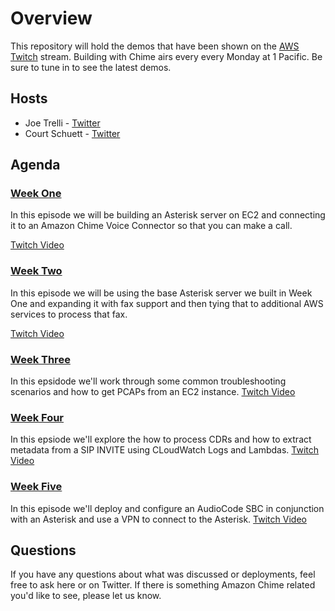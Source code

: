 # Overview

This repository will hold the demos that have been shown on the [AWS Twitch](https://www.twitch.tv/aws) stream.  Building with Chime airs every every Monday at 1 Pacific.  Be sure to tune in to see the latest demos.  

## Hosts

- Joe Trelli - [Twitter](https://twitter.com/G_722audio)
- Court Schuett - [Twitter](https://twitter.com/schuettc5061)

## Agenda

### [Week One](https://github.com/aws-samples/building-with-amazon-chime/tree/main/week-01)
In this episode we will be building an Asterisk server on EC2 and connecting it to an Amazon Chime Voice Connector so that you can make a call.  

[Twitch Video](https://www.twitch.tv/videos/1018106494)
### [Week Two](https://github.com/aws-samples/building-with-amazon-chime/tree/main/week-02)
In this episode we will be using the base Asterisk server we built in Week One and expanding it with fax support and then tying that to additional AWS services to process that fax.

[Twitch Video](https://www.twitch.tv/videos/1026116160)

### [Week Three](https://github.com/aws-samples/building-with-amazon-chime/tree/main/week-03)
In this epsidode we'll work through some common troubleshooting scenarios and how to get PCAPs from an EC2 instance.
[Twitch Video](https://www.twitch.tv/videos/1033973484)

### [Week Four](https://github.com/aws-samples/building-with-amazon-chime/tree/main/week-04)
In this epsiode we'll explore the how to process CDRs and how to extract metadata from a SIP INVITE using CLoudWatch Logs and Lambdas.
[Twitch Video](https://www.twitch.tv/videos/1033973484)

### [Week Five](https://github.com/aws-samples/building-with-amazon-chime/tree/main/week-05)
In this episode we'll deploy and configure an AudioCode SBC in conjunction with an Asterisk and use a VPN to connect to the Asterisk.
[Twitch Video](https://www.twitch.tv/videos/1056241310)

## Questions

If you have any questions about what was discussed or deployments, feel free to ask here or on Twitter.  If there is something Amazon Chime related you'd like to see, please let us know.  
